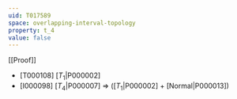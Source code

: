 ```yaml
---
uid: T017589
space: overlapping-interval-topology
property: t_4
value: false
---
```

[[Proof]]

* [T000108] [$T_1$|P000002]
* [I000098] [$T_4$|P000007] => ([$T_1$|P000002] + [Normal|P000013])

